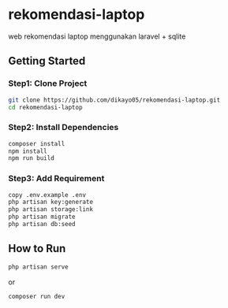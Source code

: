 # rekomendasi-laptop
web rekomendasi laptop menggunakan laravel + sqlite

## Getting Started

### Step1: Clone Project
```bash
git clone https://github.com/dikayo05/rekomendasi-laptop.git
cd rekomendasi-laptop
```

### Step2: Install Dependencies
```bash
composer install
npm install
npm run build
```

### Step3: Add Requirement
```bash
copy .env.example .env
php artisan key:generate
php artisan storage:link
php artisan migrate
php artisan db:seed
```

## How to Run
```bash
php artisan serve
```
or
```bash
composer run dev
```